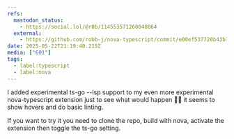 ```yaml
---
refs:
  mastodon_status:
    - https://social.lol/@r0b/114553571260040864
  external:
    - https://github.com/robb-j/nova-typescript/commit/e00ef537720b43b7b39a67a04d0db01b507ffd5c
date: 2025-05-22T21:19:40.215Z
media: ["601"]
tags:
  - label:typescript
  - label:nova
---
```


I added experimental ts-go --lsp support to my even more experimental nova-typescript extension just to see what would happen 🤷‍♂️ it seems to show hovers and do basic linting.

If you want to try it you need to clone the repo, build with nova, activate the extension then toggle the ts-go setting.
